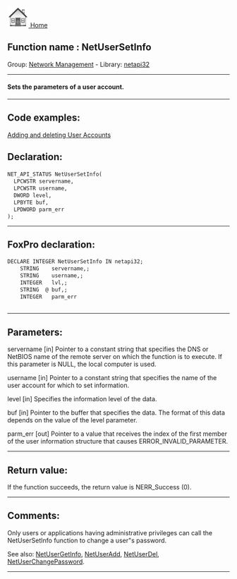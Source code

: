 [<img src="../../images/home.png"> Home ](https://github.com/VFPX/Win32API)  

## Function name : NetUserSetInfo
Group: [Network Management](../../functions_group.md#Network_Management)  -  Library: [netapi32](../../Libraries.md#netapi32)  
***  


#### Sets the parameters of a user account.

***  


## Code examples:
[Adding and deleting User Accounts](../../samples/sample_478.md)  

## Declaration:
```foxpro  
NET_API_STATUS NetUserSetInfo(
  LPCWSTR servername,
  LPCWSTR username,
  DWORD level,
  LPBYTE buf,
  LPDWORD parm_err
);  
```  
***  


## FoxPro declaration:
```foxpro  
DECLARE INTEGER NetUserSetInfo IN netapi32;
	STRING    servername,;
	STRING    username,;
	INTEGER   lvl,;
	STRING  @ buf,;
	INTEGER   parm_err
  
```  
***  


## Parameters:
servername 
[in] Pointer to a constant string that specifies the DNS or NetBIOS name of the remote server on which the function is to execute. If this parameter is NULL, the local computer is used.

username 
[in] Pointer to a constant string that specifies the name of the user account for which to set information.

level 
[in] Specifies the information level of the data.

buf 
[in] Pointer to the buffer that specifies the data. The format of this data depends on the value of the level parameter. 

parm_err 
[out] Pointer to a value that receives the index of the first member of the user information structure that causes ERROR_INVALID_PARAMETER.   
***  


## Return value:
If the function succeeds, the return value is NERR_Success (0).  
***  


## Comments:
Only users or applications having administrative privileges can call the NetUserSetInfo function to change a user"s password.   
  
See also: [NetUserGetInfo](../netapi32/NetUserGetInfo.md), [NetUserAdd](../netapi32/NetUserAdd.md), [NetUserDel](../netapi32/NetUserDel.md), [NetUserChangePassword](../netapi32/NetUserChangePassword.md).  
  
***  

